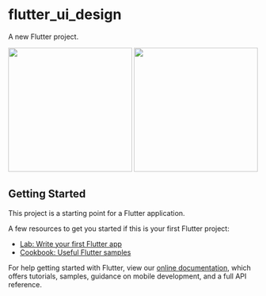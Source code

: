 # flutter_ui_design

A new Flutter project.

<div>
      <img style="width: 250px;" src="https://user-images.githubusercontent.com/68488154/155884563-6598dc60-fa37-41f2-85a6-5942221512f8.jpg" alt="">
      <img style="width: 250px;" src="https://user-images.githubusercontent.com/68488154/155884559-0ee91462-72fc-41ba-be26-299cef6e3da5.jpg" alt="">
</div>

## Getting Started

This project is a starting point for a Flutter application.

A few resources to get you started if this is your first Flutter project:

- [Lab: Write your first Flutter app](https://flutter.dev/docs/get-started/codelab)
- [Cookbook: Useful Flutter samples](https://flutter.dev/docs/cookbook)

For help getting started with Flutter, view our
[online documentation](https://flutter.dev/docs), which offers tutorials,
samples, guidance on mobile development, and a full API reference.
